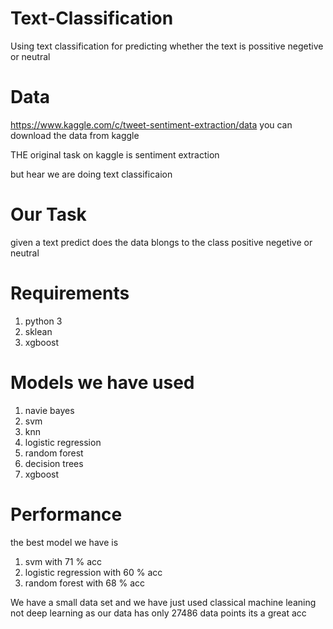 # Text-Classification
Using text classification for predicting whether the text is possitive negetive or neutral 

# Data
https://www.kaggle.com/c/tweet-sentiment-extraction/data
you can download the data from kaggle 

THE original task on kaggle is sentiment extraction 

but hear we are doing text classificaion


# Our Task

given a text predict does the data blongs to the class positive negetive or neutral


# Requirements 

1) python 3
2) sklean
3) xgboost
# Models we have used 
1) navie bayes 
2) svm 
3) knn
4) logistic regression
5) random forest 
6) decision trees 
7) xgboost


# Performance 
the best model we have is 
1) svm with 71 % acc
2) logistic regression with 60 % acc
3) random forest with 68 % acc

We have a small data set and we have just used classical machine leaning not deep learning 
as our data has only 27486 data points its a great acc 



